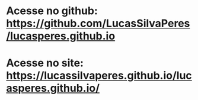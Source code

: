 # Acesse no github: https://github.com/LucasSilvaPeres/lucasperes.github.io
# Acesse no site: https://lucassilvaperes.github.io/lucasperes.github.io/